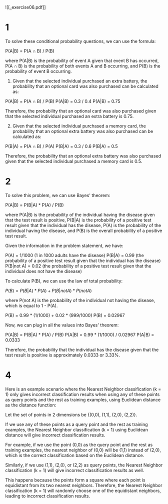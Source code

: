 ![[_exercise06.pdf]]

# 1
To solve these conditional probability questions, we can use the formula:

P(A|B) = P(A ∩ B) / P(B)

where P(A|B) is the probability of event A given that event B has occurred, P(A ∩ B) is the probability of both events A and B occurring, and P(B) is the probability of event B occurring.

1.  Given that the selected individual purchased an extra battery, the probability that an optional card was also purchased can be calculated as:

P(A|B) = P(A ∩ B) / P(B) P(A|B) = 0.3 / 0.4 P(A|B) = 0.75

Therefore, the probability that an optional card was also purchased given that the selected individual purchased an extra battery is 0.75.

2.  Given that the selected individual purchased a memory card, the probability that an optional extra battery was also purchased can be calculated as:

P(B|A) = P(A ∩ B) / P(A) P(B|A) = 0.3 / 0.6 P(B|A) = 0.5

Therefore, the probability that an optional extra battery was also purchased given that the selected individual purchased a memory card is 0.5.


# 2
To solve this problem, we can use Bayes' theorem:

P(A|B) = P(B|A) * P(A) / P(B)

where P(A|B) is the probability of the individual having the disease given that the test result is positive, P(B|A) is the probability of a positive test result given that the individual has the disease, P(A) is the probability of the individual having the disease, and P(B) is the overall probability of a positive test result.

Given the information in the problem statement, we have:

P(A) = 1/1000 (1 in 1000 adults have the disease) 
P(B|A) = 0.99 (the probability of a positive test result given that the individual has the disease) 
P(B|not A) = 0.02 (the probability of a positive test result given that the individual does not have the disease)

To calculate P(B), we can use the law of total probability:

$P(B) = P(B|A) * P(A) + P(B|not A) * P(not A)$

where P(not A) is the probability of the individual not having the disease, which is equal to 1 - P(A).

P(B) = 0.99 * (1/1000) + 0.02 * (999/1000) P(B) = 0.02967

Now, we can plug in all the values into Bayes' theorem:

P(A|B) = P(B|A) * P(A) / P(B) P(A|B) = 0.99 * (1/1000) / 0.02967 P(A|B) = 0.0333

Therefore, the probability that the individual has the disease given that the test result is positive is approximately 0.0333 or 3.33%.


# 4
Here is an example scenario where the Nearest Neighbor classification (k = 1) only gives incorrect classification results when using any of these points as query points and the rest as training examples, using Euclidean distance as the distance function:

Let the set of points in 2 dimensions be {(0,0), (1,1), (2,0), (2,2)}.

If we use any of these points as a query point and the rest as training examples, the Nearest Neighbor classification (k = 1) using Euclidean distance will give incorrect classification results.

For example, if we use the point (0,0) as the query point and the rest as training examples, the nearest neighbor of (0,0) will be (1,1) instead of (2,0), which is the correct classification based on the Euclidean distance.

Similarly, if we use (1,1), (2,0), or (2,2) as query points, the Nearest Neighbor classification (k = 1) will give incorrect classification results as well.

This happens because the points form a square where each point is equidistant from its two nearest neighbors. Therefore, the Nearest Neighbor classification (k = 1) will randomly choose one of the equidistant neighbors, leading to incorrect classification results.